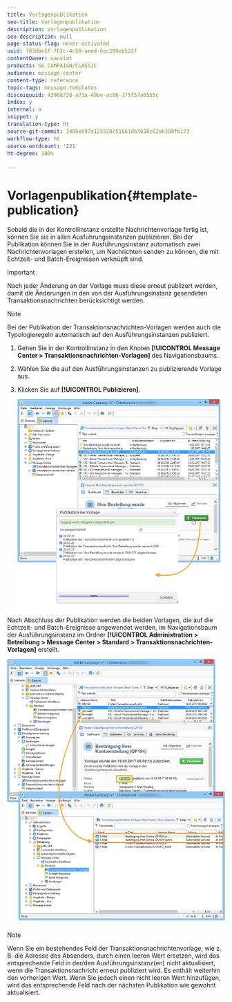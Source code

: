 ```yaml
---
title: Vorlagenpublikation
seo-title: Vorlagenpublikation
description: Vorlagenpublikation
seo-description: null
page-status-flag: never-activated
uuid: f83dbe5f-762c-4c58-aeed-6ec289eb522f
contentOwner: sauviat
products: SG_CAMPAIGN/CLASSIC
audience: message-center
content-type: reference
topic-tags: message-templates
discoiquuid: 43908738-a71a-49be-ac00-175f57a0555c
index: y
internal: n
snippet: y
translation-type: ht
source-git-commit: 1486e897a125520c51661db3030c62ab380fb173
workflow-type: ht
source-wordcount: '221'
ht-degree: 100%

---
```



# Vorlagenpublikation{#template-publication}

Sobald die in der Kontrollinstanz erstellte Nachrichtenvorlage fertig ist, können Sie sie in allen Ausführungsinstanzen publizieren. Bei der Publikation können Sie in der Ausführungsinstanz automatisch zwei Nachrichtenvorlagen erstellen, um Nachrichten senden zu können, die mit Echtzeit- und Batch-Ereignissen verknüpft sind.

>[!IMPORTANT]
>
>Nach jeder Änderung an der Vorlage muss diese erneut publizert werden, damit die Änderungen in den von der Ausführungsinstanz gesendeten Transaktionsnachrichten berücksichtigt werden.

>[!NOTE]
>
>Bei der Publikation der Transaktionsnachrichten-Vorlagen werden auch die Typologieregeln automatisch auf den Ausführungsinstanzen publiziert.

1. Gehen Sie in der Kontrollinstanz in den Knoten **[!UICONTROL Message Center > Transaktionsnachrichten-Vorlagen]** des Navigationsbaums.
1. Wählen Sie die auf den Ausführungsinstanzen zu publizierende Vorlage aus.
1. Klicken Sie auf **[!UICONTROL Publizieren]**.

   ![](assets/messagecenter_publish_model_008.png)

Nach Abschluss der Publikation werden die beiden Vorlagen, die auf die Echtzeit- und Batch-Ereignisse angewendet werden, im Navigationsbaum der Ausführungsinstanz im Ordner **[!UICONTROL Administration > Betreibung > Message Center > Standard > Transaktionsnachrichten-Vorlagen]** erstellt.

![](assets/messagecenter_deployed_model_001.png)

>[!NOTE]
>
>Wenn Sie ein bestehendes Feld der Transaktionsnachrichtenvorlage, wie z. B. die Adresse des Absenders, durch einen leeren Wert ersetzen, wird das entsprechende Feld in der/den Ausführungsinstanz(en) nicht aktualisiert, wenn die Transaktionsnachricht erneut publiziert wird. Es enthält weiterhin den vorherigen Wert. Wenn Sie jedoch einen nicht leeren Wert hinzufügen, wird das entsprechende Feld nach der nächsten Publikation wie gewohnt aktualisiert.
